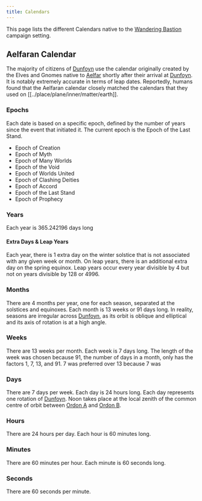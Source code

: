```yaml
---
title: Calendars
---
```


This page lists the different Calendars native to the [Wandering Bastion](../../index.md) campaign setting.

## Aelfaran Calendar

The majority of citizens of [Dunfoyn](../place/planet/ordon/dunfoyn.md) use the calendar originally created by the Elves and Gnomes native to [Aelfar](../place/planet/plaer/aelfar.md) shortly after their arrival at [Dunfoyn](../place/planet/ordon/dunfoyn.md). It is notably extremely accurate in terms of leap dates. Reportedly, humans found that the Aelfaran calendar closely matched the calendars that they used on [[../place/plane/inner/matter/earth]]. 

### Epochs

Each date is based on a specific epoch, defined by the number of years since the event that initiated it. The current epoch is the Epoch of the Last Stand.

- Epoch of Creation
- Epoch of Myth
- Epoch of Many Worlds
- Epoch of the Void
- Epoch of Worlds United
- Epoch of Clashing Deities
- Epoch of Accord
- Epoch of the Last Stand
- Epoch of Prophecy

### Years

Each year is 365.242196 days long

#### Extra Days & Leap Years

Each year, there is 1 extra day on the winter solstice that is not associated with any given week or month. On leap years, there is an additional extra day on the spring equinox. Leap years occur every year divisible by 4 but not on years divisible by 128 or 4996.

### Months

There are 4 months per year, one for each season, separated at the solstices and equinoxes. Each month is 13 weeks or 91 days long. In reality, seasons are irregular across [Dunfoyn](../place/planet/ordon/dunfoyn.md), as its orbit is oblique and elliptical and its axis of rotation is at a high angle.

### Weeks

There are 13 weeks per month. Each week is 7 days long. The length of the week was chosen because 91, the number of days in a month, only has the factors 1, 7, 13, and 91. 7 was preferred over 13 because 7 was 

### Days

There are 7 days per week. Each day is 24 hours long. Each day represents one rotation of [Dunfoyn](../place/planet/ordon/dunfoyn.md). Noon takes place at the local zenith of the common centre of orbit between [Ordon A](../place/planet/ordon/ordon-a.md) and [Ordon B](../place/planet/ordon/ordon-b.md).

### Hours

There are 24 hours per day. Each hour is 60 minutes long.

### Minutes

There are 60 minutes per hour. Each minute is 60 seconds long.

### Seconds

There are 60 seconds per minute.
